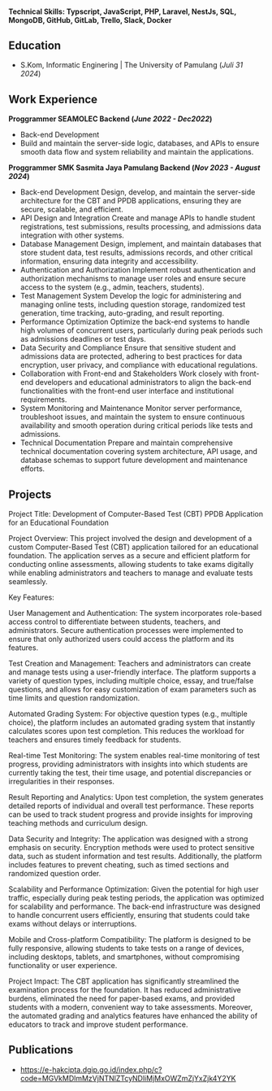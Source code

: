 #### Technical Skills: Typscript, JavaScript, PHP, Laravel, NestJs, SQL, MongoDB, GitHub, GitLab, Trello, Slack, Docker

## Education 			        		
- S.Kom, Informatic Enginering | The University of Pamulang (_Juli 31 2024_)

## Work Experience
**Proggrammer SEAMOLEC Backend (_June 2022 - Dec2022_)**
- Back-end Development
- Build and maintain the server-side logic, databases, and APIs to ensure smooth data flow and system reliability and maintain the applications.
  
**Proggrammer SMK Sasmita Jaya Pamulang Backend (_Nov 2023 - August 2024_)**
- Back-end Development
  Design, develop, and maintain the server-side architecture for the CBT and PPDB applications, ensuring they are secure, scalable, and efficient.
- API Design and Integration
  Create and manage APIs to handle student registrations, test submissions, results processing, and admissions data integration with other systems.
- Database Management
  Design, implement, and maintain databases that store student data, test results, admissions records, and other critical information, ensuring data integrity and 
  accessibility.
- Authentication and Authorization
  Implement robust authentication and authorization mechanisms to manage user roles and ensure secure access to the system (e.g., admin, teachers, students).
- Test Management System
  Develop the logic for administering and managing online tests, including question storage, randomized test generation, time tracking, auto-grading, and result 
  reporting.
- Performance Optimization
  Optimize the back-end systems to handle high volumes of concurrent users, particularly during peak periods such as admissions deadlines or test days.
- Data Security and Compliance
  Ensure that sensitive student and admissions data are protected, adhering to best practices for data encryption, user privacy, and compliance with educational 
  regulations.
- Collaboration with Front-end and Stakeholders
  Work closely with front-end developers and educational administrators to align the back-end functionalities with the front-end user interface and institutional 
  requirements.
- System Monitoring and Maintenance
  Monitor server performance, troubleshoot issues, and maintain the system to ensure continuous availability and smooth operation during critical periods like 
  tests and admissions.
- Technical Documentation
  Prepare and maintain comprehensive technical documentation covering system architecture, API usage, and database schemas to support future development and 
  maintenance efforts.
  
## Projects
 Project Title: Development of Computer-Based Test (CBT) PPDB Application for an Educational Foundation

Project Overview:
This project involved the design and development of a custom Computer-Based Test (CBT) application tailored for an educational foundation. The application serves as a secure and efficient platform for conducting online assessments, allowing students to take exams digitally while enabling administrators and teachers to manage and evaluate tests seamlessly.

Key Features:

User Management and Authentication:
The system incorporates role-based access control to differentiate between students, teachers, and administrators. Secure authentication processes were implemented to ensure that only authorized users could access the platform and its features.

Test Creation and Management:
Teachers and administrators can create and manage tests using a user-friendly interface. The platform supports a variety of question types, including multiple choice, essay, and true/false questions, and allows for easy customization of exam parameters such as time limits and question randomization.

Automated Grading System:
For objective question types (e.g., multiple choice), the platform includes an automated grading system that instantly calculates scores upon test completion. This reduces the workload for teachers and ensures timely feedback for students.

Real-time Test Monitoring:
The system enables real-time monitoring of test progress, providing administrators with insights into which students are currently taking the test, their time usage, and potential discrepancies or irregularities in their responses.

Result Reporting and Analytics:
Upon test completion, the system generates detailed reports of individual and overall test performance. These reports can be used to track student progress and provide insights for improving teaching methods and curriculum design.

Data Security and Integrity:
The application was designed with a strong emphasis on security. Encryption methods were used to protect sensitive data, such as student information and test results. Additionally, the platform includes features to prevent cheating, such as timed sections and randomized question order.

Scalability and Performance Optimization:
Given the potential for high user traffic, especially during peak testing periods, the application was optimized for scalability and performance. The back-end infrastructure was designed to handle concurrent users efficiently, ensuring that students could take exams without delays or interruptions.

Mobile and Cross-platform Compatibility:
The platform is designed to be fully responsive, allowing students to take tests on a range of devices, including desktops, tablets, and smartphones, without compromising functionality or user experience.

Project Impact:
The CBT application has significantly streamlined the examination process for the foundation. It has reduced administrative burdens, eliminated the need for paper-based exams, and provided students with a modern, convenient way to take assessments. Moreover, the automated grading and analytics features have enhanced the ability of educators to track and improve student performance.


## Publications

-  https://e-hakcipta.dgip.go.id/index.php/c?code=MGVkMDlmMzVjNTNlZTcyNDliMjMxOWZmZjYxZjk4Y2YK

